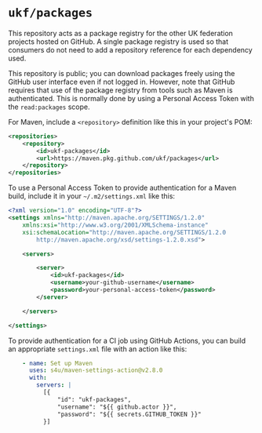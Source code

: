 # `ukf/packages`

This repository acts as a package registry for the other
UK federation projects hosted on GitHub. A single package
registry is used so that consumers do not need to add
a repository reference for each dependency used.

This repository is public; you can download packages freely
using the GitHub user interface even if not logged in.
However, note that GitHub requires that use of the package
registry from tools such as Maven is authenticated. This is
normally done by using a Personal Access Token with the
`read:packages` scope.

For Maven, include a `<repository>` definition like this in
your project's POM:

```xml
<repositories>
    <repository>
        <id>ukf-packages</id>
        <url>https://maven.pkg.github.com/ukf/packages</url>
    </repository>
</repositories>
```

To use a Personal Access Token to provide authentication
for a Maven build, include it in your `~/.m2/settings.xml`
like this:

```xml
<?xml version="1.0" encoding="UTF-8"?>
<settings xmlns="http://maven.apache.org/SETTINGS/1.2.0"
    xmlns:xsi="http://www.w3.org/2001/XMLSchema-instance"
    xsi:schemaLocation="http://maven.apache.org/SETTINGS/1.2.0
        http://maven.apache.org/xsd/settings-1.2.0.xsd">

    <servers>

        <server>
            <id>ukf-packages</id>
            <username>your-github-username</username>
            <password>your-personal-access-token</password>
        </server>

    </servers>

</settings>
```

To provide authentication for a CI job using GitHub Actions,
you can build an appropriate `settings.xml` file with an
action like this:

```yaml
    - name: Set up Maven
      uses: s4u/maven-settings-action@v2.8.0
      with:
        servers: |
          [{
              "id": "ukf-packages",
              "username": "${{ github.actor }}",
              "password": "${{ secrets.GITHUB_TOKEN }}"
          }]
```
